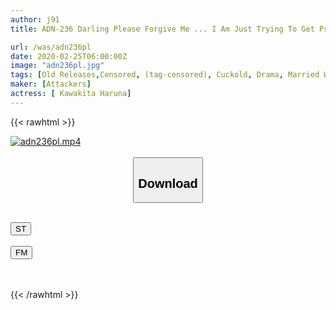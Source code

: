```yaml
---
author: j91
title: ADN-236 Darling Please Forgive Me ... I Am Just Trying To Get Pregnant.

url: /was/adn236pl
date: 2020-02-25T06:00:00Z
image: "adn236pl.jpg"
tags: [Old Releases,Censored, (tag-censored), Cuckold, Drama, Married Woman]
maker: [Attackers]
actress: [ Kawakita Haruna]
---
```



{{< rawhtml >}}

<div class="video" data-videoid="k0MRZmQwjXtOKWz">
    <a href="javascript:;">
        <img src="/was/adn236pl/adn236pl.jpg" width="WIDTH" height="HEIGHT" alt="adn236pl.mp4" loading="lazy">
    </a>
</div>

<script type="text/javascript" src="https://j91.asia/asset/on-demand-st.js"></script>

<br>
  <link rel="stylesheet" href="https://j91.asia/asset/bs5.css">
  
  <center>
  <button class="btn btn-primary" type="button" data-bs-toggle="collapse" data-bs-target=".multi-collapse" aria-expanded="false" aria-controls="multiCollapseExample1 multiCollapseExample2"><h2>Download</h2></button></center>
</p>
<div class="row">
  <div class="col">
    <div class="collapse multi-collapse" id="multiCollapseExample1">
      <div class="card card-body">
	      	      <br>
<div class="buttons">  
<a href="https://streamtape.to/v/k0MRZmQwjXtOKWz" target="_blank"><button class="btn-hover color-3"><i class="fa fa-download"></i> ST</button></a></div>
    </div>
  </div>
</div>
  <div class="col">
    <div class="collapse multi-collapse" id="multiCollapseExample2">
      <div class="card card-body">
	      <br>
<div class="buttons">
    <a href="https://filemoon.sx/d/oj9oddcdjkwx" target="_blank"><button class="btn-hover color-8"><i class="fa fa-download"></i> FM</button></a></div>
<br><br>
      </div>
    </div>
  </div>
</div>

{{< /rawhtml >}}